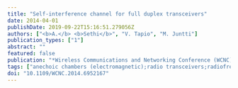 ```yaml
---
title: "Self-interference channel for full duplex transceivers"
date: 2014-04-01
publishDate: 2019-09-22T15:16:51.279056Z
authors: ["<b>A.</b> <b>Sethi</b>", "V. Tapio", "M. Juntti"]
publication_types: ["1"]
abstract: ""
featured: false
publication: "*Wireless Communications and Networking Conference (WCNC), 2014 IEEE*"
tags: ["anechoic chambers (electromagnetic);radio transceivers;radiofrequency interference;ultra wideband antennas;SI channel;UWB antennas;anechoic chamber;antenna orientation;channel measurements;direct coupling;frequency selective channel;full duplex transceivers;narrow-band measurement technique;self-interference channel;ultrawideband antennas;Anechoic chambers;Antenna measurements;Antennas;Delays;Power distribution;Silicon;Transceivers;Full duplex;Self-interference channel"]
doi: "10.1109/WCNC.2014.6952167"
---
```


